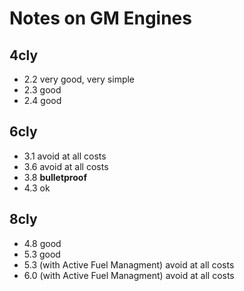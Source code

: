 # Notes on GM Engines

## 4cly
- 2.2 very good, very simple
- 2.3 good
- 2.4 good

## 6cly
- 3.1 avoid at all costs
- 3.6 avoid at all costs
- 3.8 **bulletproof**
- 4.3 ok

## 8cly
- 4.8 good
- 5.3 good
- 5.3 (with Active Fuel Managment) avoid at all costs
- 6.0 (with Active Fuel Managment) avoid at all costs

